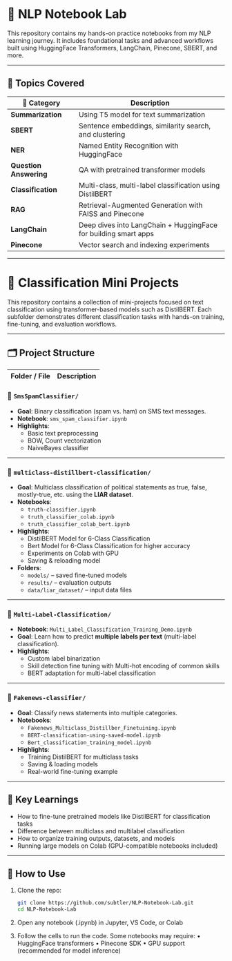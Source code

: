 # 🧠 NLP Notebook Lab

This repository contains my hands-on practice notebooks from my NLP learning journey. It includes foundational tasks and advanced workflows built using HuggingFace Transformers, LangChain, Pinecone, SBERT, and more.

---

## 📂 Topics Covered

| 📁 Category         | Description |
|---------------------|-------------|
| **Summarization**   | Using T5 model for text summarization |
| **SBERT**           | Sentence embeddings, similarity search, and clustering |
| **NER**             | Named Entity Recognition with HuggingFace |
| **Question Answering** | QA with pretrained transformer models |
| **Classification**  | Multi-class, multi-label classification using DistilBERT |
| **RAG**             | Retrieval-Augmented Generation with FAISS and Pinecone |
| **LangChain**       | Deep dives into LangChain + HuggingFace for building smart apps |
| **Pinecone**        | Vector search and indexing experiments |

---
# 🤖 Classification Mini Projects

This repository contains a collection of mini-projects focused on text classification using transformer-based models such as DistilBERT. Each subfolder demonstrates different classification tasks with hands-on training, fine-tuning, and evaluation workflows.

---

## 🗂 Project Structure

| Folder / File | Description |
|---------------|-------------|

### 📁 `SmsSpamClassifier/`
- **Goal**: Binary classification (spam vs. ham) on SMS text messages.
- **Notebook**: `sms_spam_classifier.ipynb`
- **Highlights**:
  - Basic text preprocessing
  - BOW, Count vectorization
  - NaiveBayes classifier

---

### 📁 `multiclass-distillbert-classification/`
- **Goal**: Multiclass classification of political statements as true, false, mostly-true, etc. using the **LIAR dataset**.
- **Notebooks**:
  - `truth-classifier.ipynb`
  - `truth_classifier_colab.ipynb`
  - `truth_classifier_colab_bert.ipynb`
- **Highlights**:
  - DistilBERT Model for 6-Class Classification
  - Bert Model for 6-Class Classification for higher accuracy
  - Experiments on Colab with GPU
  - Saving & reloading model
- **Folders**:
  - `models/` – saved fine-tuned models
  - `results/` – evaluation outputs
  - `data/liar_dataset/` – input data files

---

### 📁 `Multi-Label-Classification/`
- **Notebook**: `Multi_Label_Classification_Training_Demo.ipynb`
- **Goal**: Learn how to predict **multiple labels per text** (multi-label classification).
- **Highlights**:
  - Custom label binarization
  - Skill detection fine tuning with Multi-hot encoding of common skills
  - BERT adaptation for multi-label classification

---

### 📁 `Fakenews-classifier/`
- **Goal**: Classify news statements into multiple categories.
- **Notebooks**:
  - `Fakenews_Multiclass_Distillber_Finetuining.ipynb`
  - `BERT-classification-using-saved-model.ipynb`
  - `Bert_classification_training_model.ipynb`
- **Highlights**:
  - Training DistilBERT for multiclass tasks
  - Saving & loading models
  - Real-world fine-tuning example

---

## 🧠 Key Learnings

- How to fine-tune pretrained models like DistilBERT for classification tasks
- Difference between multiclass and multilabel classification
- How to organize training outputs, datasets, and models
- Running large models on Colab (GPU-compatible notebooks included)

---




## 🚀 How to Use

1. Clone the repo:
   ```bash
   git clone https://github.com/subtler/NLP-Notebook-Lab.git
   cd NLP-Notebook-Lab

2.	Open any notebook (.ipynb) in Jupyter, VS Code, or Colab

3.	Follow the cells to run the code. Some notebooks may require:
	•	HuggingFace transformers
	•	Pinecone SDK
	•	GPU support (recommended for model inference)
